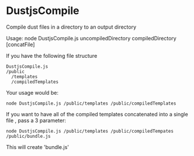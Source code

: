 DustjsCompile
=============

Compile dust files in a directory to an output directory

Usage: node DustjsCompile.js uncompiledDirectory compiledDirectory [concatFile]

If you have the following file structure
```
DustjsCompile.js
/public
  /templates
  /compiledTemplates
```

Your usage would be:
```
node DustjsCompile.js /public/templates /public/compiledTemplates
```

If you want to have all of the compiled templates concatenated into a single file , pass a 3 parameter:
```
node DustjsCompile.js /public/templates /public/compiledTempates /public/bundle.js
```
This will create 'bundle.js'
